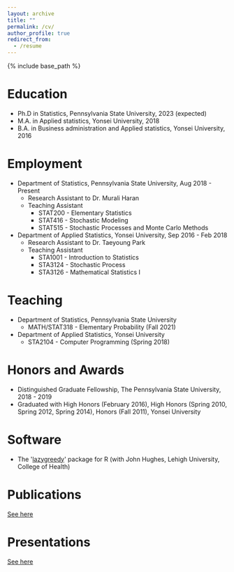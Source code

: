 ```yaml
---
layout: archive
title: ""
permalink: /cv/
author_profile: true
redirect_from:
  - /resume
---
```


{% include base_path %}

Education
======
* Ph.D in Statistics, Pennsylvania State University, 2023 (expected)
* M.A. in Applied statistics, Yonsei University, 2018
* B.A. in Business administration and Applied statistics, Yonsei University, 2016


Employment
======
* Department of Statistics, Pennsylvania State University, Aug 2018 - Present
  - Research Assistant to Dr. Murali Haran
  - Teaching Assistant
    + STAT200 - Elementary Statistics
    + STAT416 - Stochastic Modeling
    + STAT515 - Stochastic Processes and Monte Carlo Methods
* Department of Applied Statistics, Yonsei University, Sep 2016 - Feb 2018
  - Research Assistant to Dr. Taeyoung Park
  - Teaching Assistant
    + STA1001 - Introduction to Statistics
    + STA3124 - Stochastic Process
    + STA3126 - Mathematical Statistics I


Teaching
======
* Department of Statistics, Pennsylvania State University
  - MATH/STAT318 - Elementary Probability (Fall 2021)
* Department of Applied Statistics, Yonsei University
  - STA2104 - Computer Programming (Spring 2018)


Honors and Awards
======
* Distinguished Graduate Fellowship, The Pennsylvania State University, 2018 - 2019
* Graduated with High Honors (February 2016), High Honors (Spring 2010, Spring 2012, Spring 2014), Honors (Fall 2011), Yonsei University


Software
======
* The '[lazygreedy](https://cran.r-project.org/web/packages/lazygreedy/lazygreedy.pdf)' package for R (with John Hughes, Lehigh University, College of Health)


Publications
======
[See here](https://bokgyeong.github.io/publications/)


Presentations
======
[See here](https://bokgyeong.github.io/talks/)


<!--
Skills
======
* Skill 1
* Skill 2
  * Sub-skill 2.1
  * Sub-skill 2.2
  * Sub-skill 2.3
* Skill 3

Publications
======
  <ul>{% for post in site.publications %}
    {% include archive-single-cv.html %}
  {% endfor %}</ul>
  
Talks
======
  <ul>{% for post in site.talks %}
    {% include archive-single-talk-cv.html %}
  {% endfor %}</ul>
  
Teaching
======
  <ul>{% for post in site.teaching %}
    {% include archive-single-cv.html %}
  {% endfor %}</ul>
  
Service and leadership
======
* Currently signed in to 43 different slack teams
-->
